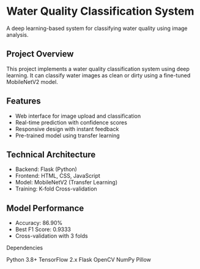# Water Quality Classification System

A deep learning-based system for classifying water quality using image analysis.

## Project Overview
This project implements a water quality classification system using deep learning. It can classify water images as clean or dirty using a fine-tuned MobileNetV2 model.

## Features
- Web interface for image upload and classification
- Real-time prediction with confidence scores
- Responsive design with instant feedback
- Pre-trained model using transfer learning

## Technical Architecture
- Backend: Flask (Python)
- Frontend: HTML, CSS, JavaScript
- Model: MobileNetV2 (Transfer Learning)
- Training: K-fold Cross-validation

## Model Performance
- Accuracy: 86.90%
- Best F1 Score: 0.9333
- Cross-validation with 3 folds

Dependencies

Python 3.8+
TensorFlow 2.x
Flask
OpenCV
NumPy
Pillow

